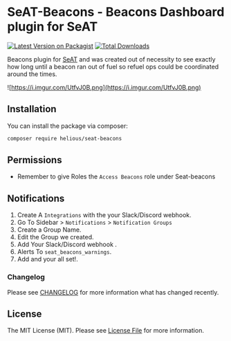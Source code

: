 # SeAT-Beacons - Beacons Dashboard plugin for SeAT

[![Latest Version on Packagist](https://img.shields.io/packagist/v/helious/seat-beacons.svg?style=flat-square)](https://packagist.org/packages/helious/seat-beacons)
[![Total Downloads](https://img.shields.io/packagist/dt/helious/seat-beacons.svg?style=flat-square)](https://packagist.org/packages/helious/seat-beacons)

Beacons plugin for [SeAT](https://github.com/eveseat/seat) and was created out of necessity to see exactly how long until a beacon ran out of fuel so refuel ops could be coordinated around the times. 

![https://i.imgur.com/UtfvJ0B.png](https://i.imgur.com/UtfvJ0B.png)

## Installation

You can install the package via composer:

```bash
composer require helious/seat-beacons
```

## Permissions
- Remember to give Roles the `Access Beacons` role under Seat-beacons

## Notifications
1. Create A `Integrations` with the your Slack/Discord webhook.
2. Go To Sidebar > `Notifications` > `Notification Groups`
3. Create a Group Name.
4. Edit the Group we created.
5. Add Your Slack/Discord webhook .
6. Alerts To `seat_beacons_warnings`.
7. Add and your all set!.

### Changelog

Please see [CHANGELOG](CHANGELOG.md) for more information what has changed recently.

## License

The MIT License (MIT). Please see [License File](LICENSE) for more information.
